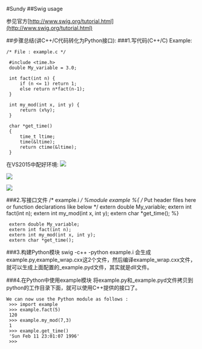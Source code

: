 #Sundy
##Swig usage

参见官方[http://www.swig.org/tutorial.html](http://www.swig.org/tutorial.html)

##步骤总结(讲C++/C代码转化为Python接口):
###1.写代码(C++/C)
Example:

	/* File : example.c */
	 
	 #include <time.h>
	 double My_variable = 3.0;
	 
	 int fact(int n) {
	     if (n <= 1) return 1;
	     else return n*fact(n-1);
	 }
	 
	 int my_mod(int x, int y) {
	     return (x%y);
	 }
	 	
	 char *get_time()
	 {
	     time_t ltime;
	     time(&ltime);
	     return ctime(&ltime);
	 }

在VS2015中配好环境:
![](http://i.imgur.com/zInFZm6.png)

![](http://i.imgur.com/89Ob6iR.png)

![](http://i.imgur.com/IcRsvTa.png)

###2.写接口文件
	/* example.i */
	 %module example
	 %{
	 /* Put header files here or function declarations like below */
	 extern double My_variable;
	 extern int fact(int n);
	 extern int my_mod(int x, int y);
	 extern char *get_time();
	 %}
	 
	 extern double My_variable;
	 extern int fact(int n);
	 extern int my_mod(int x, int y);
	 extern char *get_time();

###3.构建Python模块
	 swig -c++ -python example.i
会生成example.py,example_wrap.cxx这2个文件，然后编译example_wrap.cxx文件，就可以生成上面配置的_example.pyd文件，其实就是dll文件。

###4.在Python中使用example模块
将example.py和_example.pyd文件拷贝到python的工作目录下面，就可以使用C++提供的接口了。

	
	We can now use the Python module as follows :
	 >>> import example
	 >>> example.fact(5)
	 120
	 >>> example.my_mod(7,3)
	 1
	 >>> example.get_time()
	 'Sun Feb 11 23:01:07 1996'
	 >>>